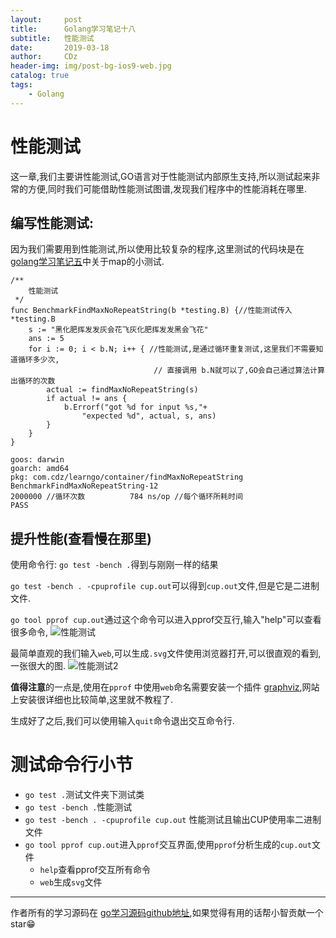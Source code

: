 ```yaml
---
layout:     post
title:      Golang学习笔记十八
subtitle:   性能测试
date:       2019-03-18
author:     CDz
header-img: img/post-bg-ios9-web.jpg
catalog: true
tags:
    - Golang
---
```


# 性能测试

这一章,我们主要讲性能测试,GO语言对于性能测试内部原生支持,所以测试起来非常的方便,同时我们可能借助性能测试图谱,发现我们程序中的性能消耗在哪里.

## 编写性能测试:
因为我们需要用到性能测试,所以使用比较复杂的程序,这里测试的代码块是在 [golang学习笔记五](https://cdz1129.github.io/2019/01/17/golang%E5%AD%A6%E4%B9%A0%E7%AC%94%E8%AE%B0%E4%BA%94/#map%E5%B0%8F%E6%B5%8B%E8%AF%95)中关于map的小测试.
```
/**
    性能测试
 */
func BenchmarkFindMaxNoRepeatString(b *testing.B) {//性能测试传入 *testing.B
    s := "黑化肥挥发发灰会花飞灰化肥挥发发黑会飞花"
    ans := 5
    for i := 0; i < b.N; i++ { //性能测试,是通过循环重复测试,这里我们不需要知道循环多少次,
                                // 直接调用 b.N就可以了,GO会自己通过算法计算出循环的次数
        actual := findMaxNoRepeatString(s)
        if actual != ans {
            b.Errorf("got %d for input %s,"+
                "expected %d", actual, s, ans)
        }
    }
}
```

```
goos: darwin
goarch: amd64
pkg: com.cdz/learngo/container/findMaxNoRepeatString
BenchmarkFindMaxNoRepeatString-12        
2000000 //循环次数          784 ns/op //每个循环所耗时间
PASS
```

## 提升性能(查看慢在那里)
使用命令行:
`go test -bench .`得到与刚刚一样的结果

`go test -bench . -cpuprofile cup.out`可以得到`cup.out`文件,但是它是二进制文件.

`go tool pprof cup.out`通过这个命令可以进入pprof交互行,输入"help"可以查看很多命令,
![性能测试](http://wx2.sinaimg.cn/large/63d77fe7gy1g17adsru1zj214y0aqgnm.jpg)

最简单直观的我们输入`web`,可以生成`.svg`文件使用浏览器打开,可以很直观的看到,一张很大的图.
![性能测试2](http://wx1.sinaimg.cn/large/63d77fe7gy1g17ae8645pj21510u0agw.jpg)

**值得注意**的一点是,使用在`pprof` 中使用`web`命名需要安装一个插件 [graphviz](http://www.graphviz.org/),网站上安装很详细也比较简单,这里就不教程了.

生成好了之后,我们可以使用输入`quit`命令退出交互命令行.

# 测试命令行小节

- `go test .`测试文件夹下测试类
- `go test -bench .`性能测试
- `go test -bench . -cpuprofile cup.out` 性能测试且输出CUP使用率二进制文件
- `go tool pprof cup.out`进入`pprof`交互界面,使用`pprof`分析生成的`cup.out`文件
    + `help`查看pprof交互所有命令
    + `web`生成`svg`文件




------
作者所有的学习源码在 [go学习源码github地址](https://github.com/CDz1129/golang-learn),如果觉得有用的话帮小智贡献一个star😁
